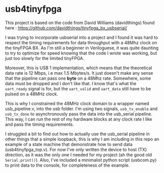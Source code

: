 # usb4tinyfpga

This project is based on the code from David Williams (davidthings) found here : https://github.com/davidthings/tinyfpga_bx_usbserial/

I was trying to incorporate usbserial into a project and I found it was hard to respect the timing requirements for data throughput with a 48Mhz clock on the tinyFPGA BX. As I'm still a beginner in Veriloguese, it was quite daunting to try to optimize for speed knowing that the code I wrote was working, but just too slowly for the limited tinyFPGA.

Moreover, this is USB 1 implementation, which means that the theoretical data rate is 12 Mbps, i.e max 1.5 Mbytes/s. It just doesn't make any sense that the pipeline can pass one **byte** on a 48Mhz rate. Somewhere, some data must be dropped and I don't like that. I know that's what the `uart_ready` signal is for, but the `uart_valid` and `uart_data` still have to be pulsed on a 48MHz clock.

This is why I constrained the 48MHz clock domain to a wrapper named usb_pipeline.v, into the usb folder. I'm using two signals, `usb_tx_enable` and `usb_tx_done` to asynchronously pass the data into the usb_serial pipeline. This way, I can run the rest of my hardware blocks at any clock rate I like and pass the timing requirements.

I struggled a bit to find out how to actually use the usb_serial pipeline in other things that a simple loopback, this is why I am including in this repo an example of a state machine that demonstrate how to send data (usb4tinyfpga_top.v). For now I've only written the device to host (TX) direction, as it was the only one I needed for my project (ah the good old `Serial.print()`). Also, I've included a minimalist python script (usbcom.py) to print data to the console, for completeness of the example.
